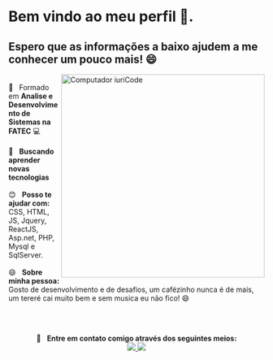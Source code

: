 
<!--
**JhowArenas/JhowArenas** is a ✨ _special_ ✨ repository because its `README.md` (this file) appears on your GitHub profile.

Here are some ideas to get you started:

- 🔭 I’m currently working on ...
- 🌱 I’m currently learning ...
- 👯 I’m looking to collaborate on ...
- 🤔 I’m looking for help with ...
- 💬 Ask me about ...
- 📫 How to reach me: ...
- 😄 Pronouns: ...
- ⚡ Fun fact: ...
-->

 # Bem vindo ao meu perfil 👋.
## Espero que as informações a baixo ajudem a me conhecer um pouco mais! 😄

<img src="https://media1.giphy.com/media/gh0RRgkTXedvF0pDc0/giphy.gif" min-width="400px" max-width="400px" width="400px" align="right" alt="Computador iuriCode">

<div align="left">

  <br/> :blue_book:  &nbsp; Formado em **Analise e Desenvolvimento de Sistemas na FATEC** :computer:
  <br/><br/> 
  :purple_heart: &nbsp; **Buscando aprender novas tecnologias**
  <br/><br/> 
  :blush: &nbsp; **Posso te ajudar com:** CSS, HTML, JS, Jquery, ReactJS, Asp.net, PHP, Mysql e SqlServer.
  <br/><br/>
  😄 &nbsp; **Sobre minha pessoa:** Gosto de desenvolvimento e de desafios, um cafézinho nunca é de mais, um tereré cai muito bem e sem musica eu não fico! 😄
 
</div>

<br/><br/>

<div align="center">
  
  💬 &nbsp; **Entre em contato comigo através dos seguintes meios:**
  <br/>
  <a target="_blank" href="https://www.linkedin.com/in/jhowarenas/" alt="Linkedin">
    <img src="https://img.shields.io/badge/-Linkedin-0e76a8?style=flat-square&logo=Linkedin&logoColor=white&link=www.linkedin.com/in/jhowarenas/" />
  </a>
  <a target="_blank" href="https://api.whatsapp.com/send?phone=5514981572661" alt="WhatsApp">
    <img src="https://img.shields.io/badge/-WhatsApp-25d366?style=flat-square&labelColor=25d366&logo=whatsapp&logoColor=white&link=https://api.whatsapp.com/send?phone=5514981572661"/>
  </a>

</div>